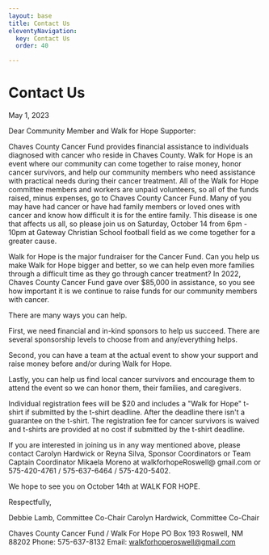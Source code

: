 ```yaml
---
layout: base
title: Contact Us
eleventyNavigation:
  key: Contact Us
  order: 40

---
```


# Contact Us

May 1, 2023

Dear Community Member and Walk for Hope Supporter: 

Chaves County Cancer Fund provides financial assistance to individuals diagnosed with cancer who reside in Chaves County. Walk for Hope is an event where our community can come together to raise money, honor cancer survivors, and help our community members who need assistance with practical needs during their cancer treatment. All of the Walk for Hope committee members and workers are unpaid volunteers, so all of the funds raised, minus expenses, go to Chaves County Cancer Fund. Many of you may have had cancer or have had family members or loved ones with cancer and know how difficult it is for the entire family. This disease is one that affects us all, so please join us on Saturday, October 14 from 6pm - 10pm at Gateway Christian School football field as we come together for a greater cause.

Walk for Hope is the major fundraiser for the Cancer Fund. Can you help us make Walk for Hope bigger and better, so we can help even more families through a difficult time as they go through cancer treatment? In 2022, Chaves County Cancer Fund gave over $85,000 in assistance, so you see how important it is we continue to raise funds for our community members with cancer.

There are many ways you can help. 

First, we need financial and in-kind sponsors to help us succeed.
There are several sponsorship levels to choose from and any/everything helps. 

Second, you can have a team at the actual event to show your support and raise money before and/or during Walk for Hope. 

Lastly, you can help us find local cancer survivors and encourage them to attend the event so we can honor them, their families, and caregivers. 

Individual registration fees will be $20 and includes a "Walk for Hope" t-shirt if submitted by the t-shirt deadline. After the deadline there isn't a guarantee on the t-shirt. The registration fee for cancer survivors is waived and t-shirts are provided at no cost if submitted by the t-shirt deadline.

If you are interested in joining us in any way mentioned above, please contact Carolyn Hardwick or Reyna Silva, Sponsor Coordinators or Team Captain Coordinator Mikaela Moreno at walkforhopeRoswell@ gmail.com or 575-420-4761 / 575-637-6464 / 575-420-5402.

We hope to see you on October 14th at WALK FOR HOPE.

Respectfully,

Debbie Lamb, Committee Co-Chair
Carolyn Hardwick, Committee Co-Chair

Chaves County Cancer Fund / Walk For Hope
PO Box 193
Roswell, NM 88202
Phone: 575-637-8132
Email: walkforhoperoswell@gmail.com